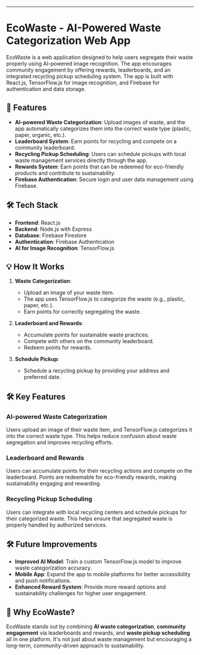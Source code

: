 ---
# EcoWaste - AI-Powered Waste Categorization Web App

EcoWaste is a web application designed to help users segregate their waste properly using AI-powered image recognition. The app encourages community engagement by offering rewards, leaderboards, and an integrated recycling pickup scheduling system. The app is built with React.js, TensorFlow.js for image recognition, and Firebase for authentication and data storage.

## 🚀 Features

- **AI-powered Waste Categorization**: Upload images of waste, and the app automatically categorizes them into the correct waste type (plastic, paper, organic, etc.).
- **Leaderboard System**: Earn points for recycling and compete on a community leaderboard.
- **Recycling Pickup Scheduling**: Users can schedule pickups with local waste management services directly through the app.
- **Rewards System**: Earn points that can be redeemed for eco-friendly products and contribute to sustainability.
- **Firebase Authentication**: Secure login and user data management using Firebase.

## 🛠️ Tech Stack

- **Frontend**: React.js
- **Backend**: Node.js with Express
- **Database**: Firebase Firestore
- **Authentication**: Firebase Authentication
- **AI for Image Recognition**: TensorFlow.js

## 💡 How It Works

1. **Waste Categorization**:
   - Upload an image of your waste item.
   - The app uses TensorFlow.js to categorize the waste (e.g., plastic, paper, etc.).
   - Earn points for correctly segregating the waste.

2. **Leaderboard and Rewards**:
   - Accumulate points for sustainable waste practices.
   - Compete with others on the community leaderboard.
   - Redeem points for rewards.

3. **Schedule Pickup**:
   - Schedule a recycling pickup by providing your address and preferred date.

## 🛠️ Key Features

### AI-powered Waste Categorization

Users upload an image of their waste item, and TensorFlow.js categorizes it into the correct waste type. This helps reduce confusion about waste segregation and improves recycling efforts.

### Leaderboard and Rewards

Users can accumulate points for their recycling actions and compete on the leaderboard. Points are redeemable for eco-friendly rewards, making sustainability engaging and rewarding.

### Recycling Pickup Scheduling

Users can integrate with local recycling centers and schedule pickups for their categorized waste. This helps ensure that segregated waste is properly handled by authorized services.

## 🛠️ Future Improvements

- **Improved AI Model**: Train a custom TensorFlow.js model to improve waste categorization accuracy.
- **Mobile App**: Expand the app to mobile platforms for better accessibility and push notifications.
- **Enhanced Reward System**: Provide more reward options and sustainability challenges for higher user engagement.

## 🎯 Why EcoWaste?

EcoWaste stands out by combining **AI waste categorization**, **community engagement** via leaderboards and rewards, and **waste pickup scheduling** all in one platform. It's not just about waste management but encouraging a long-term, community-driven approach to sustainability.
